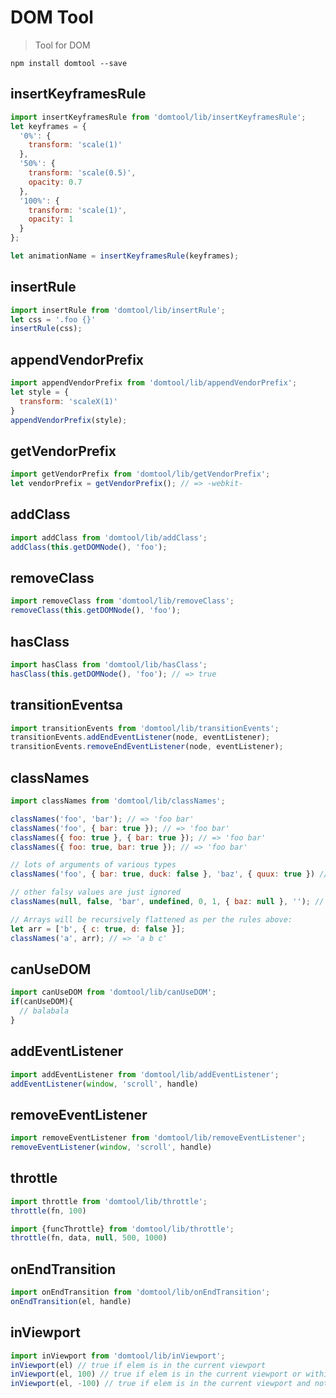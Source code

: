 # DOM Tool
> Tool for DOM

```
npm install domtool --save
```

## insertKeyframesRule

```js
import insertKeyframesRule from 'domtool/lib/insertKeyframesRule';
let keyframes = {
  '0%': {
    transform: 'scale(1)'
  },
  '50%': {
    transform: 'scale(0.5)',
    opacity: 0.7
  },
  '100%': {
    transform: 'scale(1)',
    opacity: 1
  }
};

let animationName = insertKeyframesRule(keyframes);
```

## insertRule

```js
import insertRule from 'domtool/lib/insertRule';
let css = '.foo {}'
insertRule(css);
```

## appendVendorPrefix

```js
import appendVendorPrefix from 'domtool/lib/appendVendorPrefix';
let style = {
  transform: 'scaleX(1)'
}
appendVendorPrefix(style);
```

## getVendorPrefix

```js
import getVendorPrefix from 'domtool/lib/getVendorPrefix';
let vendorPrefix = getVendorPrefix(); // => -webkit-
```

## addClass

```js
import addClass from 'domtool/lib/addClass';
addClass(this.getDOMNode(), 'foo');
```

## removeClass

```js
import removeClass from 'domtool/lib/removeClass';
removeClass(this.getDOMNode(), 'foo');
```

## hasClass

```js
import hasClass from 'domtool/lib/hasClass';
hasClass(this.getDOMNode(), 'foo'); // => true
```

## transitionEventsa

```js
import transitionEvents from 'domtool/lib/transitionEvents';
transitionEvents.addEndEventListener(node, eventListener);
transitionEvents.removeEndEventListener(node, eventListener);
```

## classNames

```js
import classNames from 'domtool/lib/classNames';

classNames('foo', 'bar'); // => 'foo bar'
classNames('foo', { bar: true }); // => 'foo bar'
classNames({ foo: true }, { bar: true }); // => 'foo bar'
classNames({ foo: true, bar: true }); // => 'foo bar'

// lots of arguments of various types
classNames('foo', { bar: true, duck: false }, 'baz', { quux: true }) // => 'foo bar baz quux'

// other falsy values are just ignored
classNames(null, false, 'bar', undefined, 0, 1, { baz: null }, ''); // => 'bar 1'

// Arrays will be recursively flattened as per the rules above:
let arr = ['b', { c: true, d: false }];
classNames('a', arr); // => 'a b c'
```

## canUseDOM

```js
import canUseDOM from 'domtool/lib/canUseDOM';
if(canUseDOM){
  // balabala
}
```

## addEventListener

```js
import addEventListener from 'domtool/lib/addEventListener';
addEventListener(window, 'scroll', handle)
```

## removeEventListener
```js
import removeEventListener from 'domtool/lib/removeEventListener';
removeEventListener(window, 'scroll', handle)
```

## throttle
```js
import throttle from 'domtool/lib/throttle';
throttle(fn, 100)

import {funcThrottle} from 'domtool/lib/throttle';
throttle(fn, data, null, 500, 1000)
```

## onEndTransition
```js
import onEndTransition from 'domtool/lib/onEndTransition';
onEndTransition(el, handle)
```

## inViewport
```js
import inViewport from 'domtool/lib/inViewport';
inViewport(el) // true if elem is in the current viewport
inViewport(el, 100) // true if elem is in the current viewport or within 100px of it
inViewport(el, -100) // true if elem is in the current viewport and not within 99px of the edge
```
